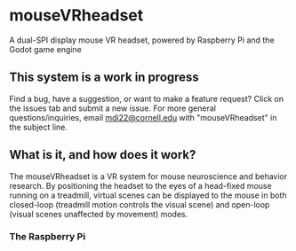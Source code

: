# mouseVRheadset
A dual-SPI display mouse VR headset, powered by Raspberry Pi and the Godot game engine

## This system is a work in progress
Find a bug, have a suggestion, or want to make a feature request? Click on the issues tab and submit a new issue. For more general questions/inquiries, email mdi22@cornell.edu with "mouseVRheadset" in the subject line.

## What is it, and how does it work?
The mouseVRheadset is a VR system for mouse neuroscience and behavior research. By positioning the headset to the eyes of a head-fixed mouse running on a treadmill, virtual scenes can be displayed to the mouse in both closed-loop (treadmill motion controls the visual scene) and open-loop (visual scenes unaffected by movement) modes.

### The Raspberry Pi 
